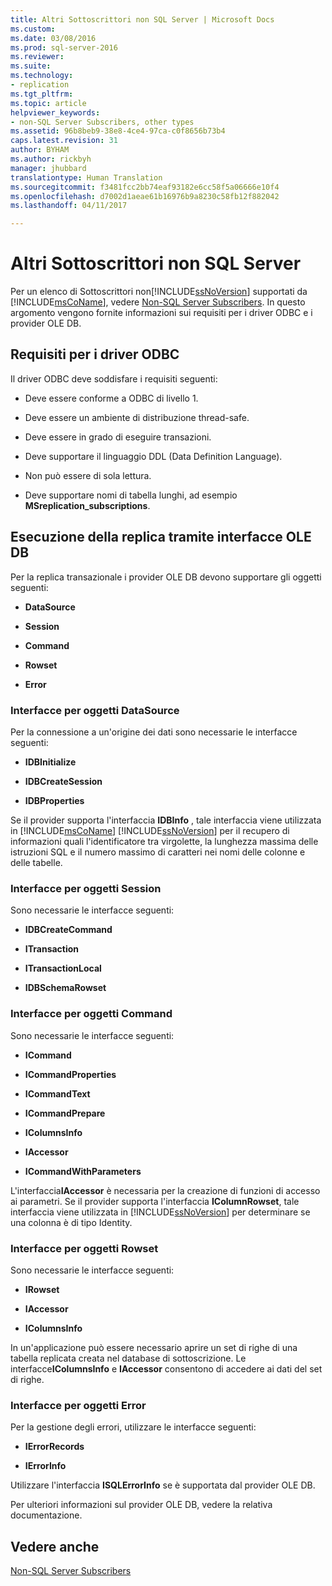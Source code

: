 ```yaml
---
title: Altri Sottoscrittori non SQL Server | Microsoft Docs
ms.custom: 
ms.date: 03/08/2016
ms.prod: sql-server-2016
ms.reviewer: 
ms.suite: 
ms.technology:
- replication
ms.tgt_pltfrm: 
ms.topic: article
helpviewer_keywords:
- non-SQL Server Subscribers, other types
ms.assetid: 96b8beb9-38e8-4ce4-97ca-c0f8656b73b4
caps.latest.revision: 31
author: BYHAM
ms.author: rickbyh
manager: jhubbard
translationtype: Human Translation
ms.sourcegitcommit: f3481fcc2bb74eaf93182e6cc58f5a06666e10f4
ms.openlocfilehash: d7002d1aeae61b16976b9a8230c58fb12f882042
ms.lasthandoff: 04/11/2017

---
```

# <a name="other-non-sql-server-subscribers"></a>Altri Sottoscrittori non SQL Server
  Per un elenco di Sottoscrittori non[!INCLUDE[ssNoVersion](../../../includes/ssnoversion-md.md)] supportati da [!INCLUDE[msCoName](../../../includes/msconame-md.md)], vedere [Non-SQL Server Subscribers](../../../relational-databases/replication/non-sql/non-sql-server-subscribers.md). In questo argomento vengono fornite informazioni sui requisiti per i driver ODBC e i provider OLE DB.  
  
## <a name="odbc-driver-requirements"></a>Requisiti per i driver ODBC  
 Il driver ODBC deve soddisfare i requisiti seguenti:  
  
-   Deve essere conforme a ODBC di livello 1.  
  
-   Deve essere un ambiente di distribuzione thread-safe.  
  
-   Deve essere in grado di eseguire transazioni.  
  
-   Deve supportare il linguaggio DDL (Data Definition Language).  
  
-   Non può essere di sola lettura.  
  
-   Deve supportare nomi di tabella lunghi, ad esempio **MSreplication_subscriptions**.  
  
## <a name="replicating-using-ole-db-interfaces"></a>Esecuzione della replica tramite interfacce OLE DB  
 Per la replica transazionale i provider OLE DB devono supportare gli oggetti seguenti:  
  
-   **DataSource**  
  
-   **Session**  
  
-   **Command**  
  
-   **Rowset**  
  
-   **Error**  
  
### <a name="datasource-object-interfaces"></a>Interfacce per oggetti DataSource  
 Per la connessione a un'origine dei dati sono necessarie le interfacce seguenti:  
  
-   **IDBInitialize**  
  
-   **IDBCreateSession**  
  
-   **IDBProperties**  
  
 Se il provider supporta l'interfaccia **IDBInfo** , tale interfaccia viene utilizzata in [!INCLUDE[msCoName](../../../includes/msconame-md.md)] [!INCLUDE[ssNoVersion](../../../includes/ssnoversion-md.md)] per il recupero di informazioni quali l'identificatore tra virgolette, la lunghezza massima delle istruzioni SQL e il numero massimo di caratteri nei nomi delle colonne e delle tabelle.  
  
### <a name="session-object-interfaces"></a>Interfacce per oggetti Session  
 Sono necessarie le interfacce seguenti:  
  
-   **IDBCreateCommand**  
  
-   **ITransaction**  
  
-   **ITransactionLocal**  
  
-   **IDBSchemaRowset**  
  
### <a name="command-object-interfaces"></a>Interfacce per oggetti Command  
 Sono necessarie le interfacce seguenti:  
  
-   **ICommand**  
  
-   **ICommandProperties**  
  
-   **ICommandText**  
  
-   **ICommandPrepare**  
  
-   **IColumnsInfo**  
  
-   **IAccessor**  
  
-   **ICommandWithParameters**  
  
 L'interfaccia**IAccessor** è necessaria per la creazione di funzioni di accesso ai parametri. Se il provider supporta l'interfaccia **IColumnRowset**, tale interfaccia viene utilizzata in [!INCLUDE[ssNoVersion](../../../includes/ssnoversion-md.md)] per determinare se una colonna è di tipo Identity.  
  
### <a name="rowset-object-interfaces"></a>Interfacce per oggetti Rowset  
 Sono necessarie le interfacce seguenti:  
  
-   **IRowset**  
  
-   **IAccessor**  
  
-   **IColumnsInfo**  
  
 In un'applicazione può essere necessario aprire un set di righe di una tabella replicata creata nel database di sottoscrizione. Le interfacce**IColumnsInfo** e **IAccessor** consentono di accedere ai dati del set di righe.  
  
### <a name="error-object-interfaces"></a>Interfacce per oggetti Error  
 Per la gestione degli errori, utilizzare le interfacce seguenti:  
  
-   **IErrorRecords**  
  
-   **IErrorInfo**  
  
 Utilizzare l'interfaccia **ISQLErrorInfo** se è supportata dal provider OLE DB.  
  
 Per ulteriori informazioni sul provider OLE DB, vedere la relativa documentazione.  
  
## <a name="see-also"></a>Vedere anche  
 [Non-SQL Server Subscribers](../../../relational-databases/replication/non-sql/non-sql-server-subscribers.md)  
  
  

